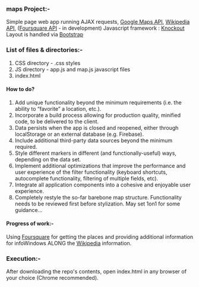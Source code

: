 ### maps Project:-
Simple page web app running AJAX requests, [Google Maps API](https://developers.google.com/maps/documentation/javascript/), [Wikipedia API](https://www.mediawiki.org/wiki/API:Main_page), ([Foursquare API](https://developer.foursquare.com/docs/) - in development)
Javascript framework : [Knockout](http://knockoutjs.com/)
Layout is handled via [Bootstrap](http://getbootstrap.com/)

### List of files & directories:-
1. CSS directory - .css styles
2. JS directory - app.js and map.js javascript files
3. index.html

#### How to do?
1. Add unique functionality beyond the minimum requirements (i.e. the ability to “favorite” a location, etc.).
2. Incorporate a build process allowing for production quality, minified code, to be delivered to the client.
3. Data persists when the app is closed and reopened, either through localStorage or an external database (e.g. Firebase).
4. Include additional third-party data sources beyond the minimum required.
5. Style different markers in different (and functionally-useful) ways, depending on the data set.
6. Implement additional optimizations that improve the performance and user experience of the filter functionality (keyboard shortcuts, autocomplete functionality, filtering of multiple fields, etc).
7. Integrate all application components into a cohesive and enjoyable user experience.
8. Completely restyle the so-far barebone map structure. Functionality needs to be
reviewed first before stylization.
May set 1on1 for some guidance...

#### Progress of work:-
Using [Foursquare](https://developer.foursquare.com/docs/) for getting the places and providing additional information for infoWindows ALONG the [Wikipedia](https://www.mediawiki.org/wiki/API:Main_page) information.

### Execution:-
After downloading the repo's contents, open index.html in any browser of your choice (Chrome recommended).







